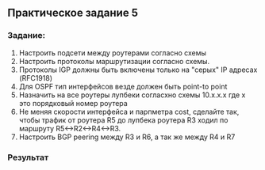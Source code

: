 ## Практическое задание 5

### Задание:

1. Настроить подсети между роутерами согласно схемы
2. Настроить протоколы маршрутизации согласно схемы.
3. Протоколы IGP должны быть включены только на "серых" IP адресах (RFC1918)
4. Для OSPF тип интерфейсов везде должен быть point-to point
5. Назначить на все роутеры лупбеки согласхно схемы 10.x.x.x где x это порядковый номер роутера
6. Не меняя скорости интерфейса и парпметра cost, сделайте так, чтобы трафик от роутера R5
до лупбека роутера R3 ходил по маршруту R5<->R2<->R4<->R3.
7. Настроить BGP peering между R3 и R6, а так же между R4 и R7

### Результат

